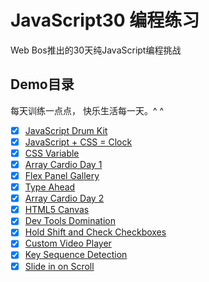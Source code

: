 # JavaScript30 编程练习

Web Bos推出的30天纯JavaScript编程挑战

## Demo目录

每天训练一点点， 快乐生活每一天。^ ^

- [x] [JavaScript Drum Kit](https://kokota.github.io/JavaScript30/01.Javascript_Drum_Kit/index.html)
- [x] [JavaScript + CSS = Clock](https://kokota.github.io/JavaScript30/02.Javascript_CSS_Clock/index.html)
- [x] [CSS Variable](https://kokota.github.io/JavaScript30/03.CSS_Variable/index.html)
- [x] [Array Cardio Day 1](https://kokota.github.io/JavaScript30/04.Array_Cardio_Day_1/index.html)
- [x] [Flex Panel Gallery](https://kokota.github.io/JavaScript30/05.Flex_Panel_Gallery/index.html)
- [x] [Type Ahead](https://kokota.github.io/JavaScript30/06.Type_Ahead/index.html)
- [x] [Array Cardio Day 2](https://kokota.github.io/JavaScript30/07.Array_Cardio_Day_2/index.html)
- [x] [HTML5 Canvas](https://kokota.github.io/JavaScript30/08.HTML5_Canvas/index.html)
- [x] [Dev Tools Domination](https://kokota.github.io/JavaScript30/09.Dev_Tools_Domination/index.html)
- [x] [Hold Shift and Check Checkboxes](https://kokota.github.io/JavaScript30/10.Hold_Shift_and_Check_Checkboxes/index.html)
- [x] [Custom Video Player](https://kokota.github.io/JavaScript30/11.Custom_Video_Player/index.html)
- [x] [Key Sequence Detection](https://kokota.github.io/JavaScript30/12.Key_Sequence_Detection/index.html)
- [x] [Slide in on Scroll](https://kokota.github.io/JavaScript30/13.Slide_In_On_Scroll/index.html)